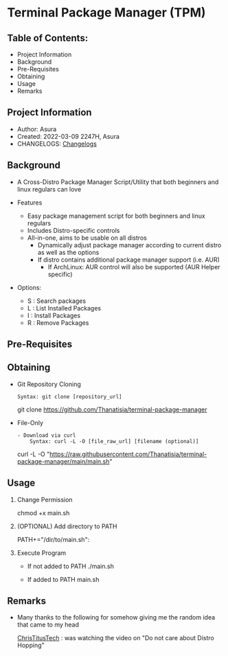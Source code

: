 # Terminal Package Manager (TPM)

## Table of Contents:
- Project Information
- Background
- Pre-Requisites
- Obtaining
- Usage
- Remarks

## Project Information

- Author: Asura
- Created: 2022-03-09 2247H, Asura
- CHANGELOGS: [Changelogs](CHANGELOGS.md)


## Background
- A Cross-Distro Package Manager Script/Utility that both beginners and linux regulars can love

- Features
	* Easy package management script for both beginners and linux regulars
	* Includes Distro-specific controls
	* All-in-one, aims to be usable on all distros
		- Dynamically adjust package manager according to current distro as well as the options
		- If distro contains additional package manager support (i.e. AUR)
			- If ArchLinux: AUR control will also be supported (AUR Helper specific)

- Options:
	* S : Search packages
	* L : List Installed Packages
	* I : Install Packages
	* R : Remove Packages

## Pre-Requisites



## Obtaining

- Git Repository Cloning
	```
	Syntax: git clone [repository_url]
	```
	git clone https://github.com/Thanatisia/terminal-package-manager

- File-Only
	```
	- Download via curl
		Syntax: curl -L -O [file_raw_url] [filename (optional)]
	```
	curl -L -O "https://raw.githubusercontent.com/Thanatisia/terminal-package-manager/main/main.sh"

## Usage

1. Change Permission

	chmod +x main.sh

2. (OPTIONAL) Add directory to PATH

	PATH+="/dir/to/main.sh":

3. Execute Program
	- If not added to PATH
		./main.sh

	- If added to PATH
		main.sh

## Remarks
- Many thanks to the following for somehow giving me the random idea that came to my head

	[ChrisTitusTech](https://youtube.com/c/ChrisTitusTech) : was watching the video on "Do not care about Distro Hopping" 